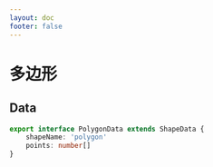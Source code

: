 ```yaml
---
layout: doc
footer: false
---
```


# 多边形

## Data

```ts
export interface PolygonData extends ShapeData {
	shapeName: 'polygon'
	points: number[]
}
```
